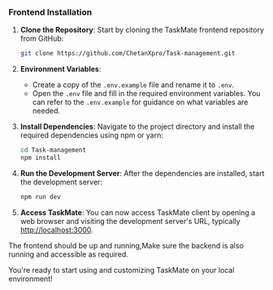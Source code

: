 ### Frontend Installation

1. **Clone the Repository**: Start by cloning the TaskMate frontend repository from GitHub:

   ```bash
   git clone https://github.com/ChetanXpro/Task-management.git
   ```

2. **Environment Variables**:

   - Create a copy of the `.env.example` file and rename it to `.env`.
   - Open the `.env` file and fill in the required environment variables. You can refer to the `.env.example` for guidance on what variables are needed.

3. **Install Dependencies**: Navigate to the project directory and install the required dependencies using npm or yarn:

   ```bash
   cd Task-management
   npm install
   ```

4. **Run the Development Server**: After the dependencies are installed, start the development server:

   ```bash
   npm run dev
   ```

5. **Access TaskMate**: You can now access TaskMate client by opening a web browser and visiting the development server's URL, typically [http://localhost:3000](http://localhost:3000).

The frontend should be up and running,Make sure the backend is also running and accessible as required.

You're ready to start using and customizing TaskMate on your local environment!
